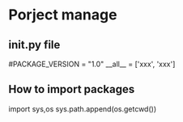 
# Porject manage

## __init__.py file

\#PACKAGE_VERSION = "1.0"
\_\_all\_\_ = ['xxx', 'xxx']

## How to import packages

import sys,os
sys.path.append(os.getcwd())